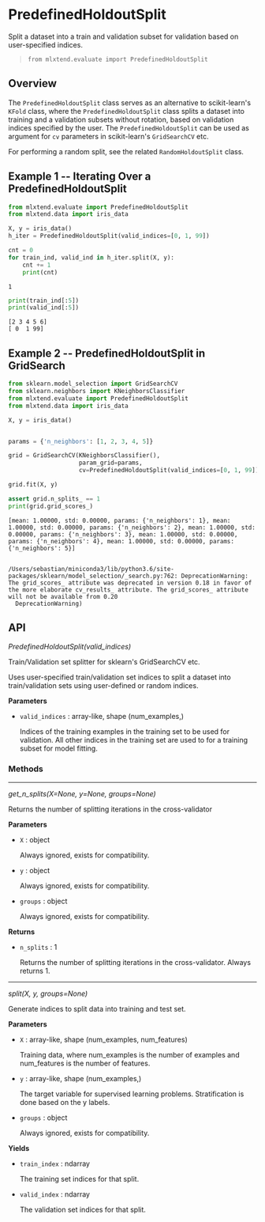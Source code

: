 # PredefinedHoldoutSplit

Split a dataset into a train and validation subset for validation based on user-specified indices.

> `from mlxtend.evaluate import PredefinedHoldoutSplit`    

## Overview

The `PredefinedHoldoutSplit` class serves as an alternative to scikit-learn's `KFold` class, where the `PredefinedHoldoutSplit` class splits a dataset into training and a validation subsets without rotation, based on validation indices specified by the user. The `PredefinedHoldoutSplit` can be used as argument for `cv` parameters in scikit-learn's `GridSearchCV` etc.

For performing a random split, see the related `RandomHoldoutSplit` class.

## Example 1 -- Iterating Over a PredefinedHoldoutSplit


```python
from mlxtend.evaluate import PredefinedHoldoutSplit
from mlxtend.data import iris_data

X, y = iris_data()
h_iter = PredefinedHoldoutSplit(valid_indices=[0, 1, 99])

cnt = 0
for train_ind, valid_ind in h_iter.split(X, y):
    cnt += 1
    print(cnt)
```

    1



```python
print(train_ind[:5])
print(valid_ind[:5])
```

    [2 3 4 5 6]
    [ 0  1 99]


## Example 2 -- PredefinedHoldoutSplit in GridSearch


```python
from sklearn.model_selection import GridSearchCV
from sklearn.neighbors import KNeighborsClassifier
from mlxtend.evaluate import PredefinedHoldoutSplit
from mlxtend.data import iris_data

X, y = iris_data()


params = {'n_neighbors': [1, 2, 3, 4, 5]}

grid = GridSearchCV(KNeighborsClassifier(),
                    param_grid=params,
                    cv=PredefinedHoldoutSplit(valid_indices=[0, 1, 99]))

grid.fit(X, y)

assert grid.n_splits_ == 1
print(grid.grid_scores_)
```

    [mean: 1.00000, std: 0.00000, params: {'n_neighbors': 1}, mean: 1.00000, std: 0.00000, params: {'n_neighbors': 2}, mean: 1.00000, std: 0.00000, params: {'n_neighbors': 3}, mean: 1.00000, std: 0.00000, params: {'n_neighbors': 4}, mean: 1.00000, std: 0.00000, params: {'n_neighbors': 5}]


    /Users/sebastian/miniconda3/lib/python3.6/site-packages/sklearn/model_selection/_search.py:762: DeprecationWarning: The grid_scores_ attribute was deprecated in version 0.18 in favor of the more elaborate cv_results_ attribute. The grid_scores_ attribute will not be available from 0.20
      DeprecationWarning)


## API


*PredefinedHoldoutSplit(valid_indices)*

Train/Validation set splitter for sklearn's GridSearchCV etc.

Uses user-specified train/validation set indices to split a dataset
into train/validation sets using user-defined or random
indices.

**Parameters**

- `valid_indices` : array-like, shape (num_examples,)

    Indices of the training examples in the training set
    to be used for validation. All other indices in the
    training set are used to for a training subset
    for model fitting.

### Methods

<hr>

*get_n_splits(X=None, y=None, groups=None)*

Returns the number of splitting iterations in the cross-validator

**Parameters**

- `X` : object

    Always ignored, exists for compatibility.


- `y` : object

    Always ignored, exists for compatibility.


- `groups` : object

    Always ignored, exists for compatibility.

**Returns**

- `n_splits` : 1

    Returns the number of splitting iterations in the cross-validator.
    Always returns 1.

<hr>

*split(X, y, groups=None)*

Generate indices to split data into training and test set.

**Parameters**

- `X` : array-like, shape (num_examples, num_features)

    Training data, where num_examples is the number of examples
    and num_features is the number of features.


- `y` : array-like, shape (num_examples,)

    The target variable for supervised learning problems.
    Stratification is done based on the y labels.


- `groups` : object

    Always ignored, exists for compatibility.

**Yields**

- `train_index` : ndarray

    The training set indices for that split.


- `valid_index` : ndarray

    The validation set indices for that split.


